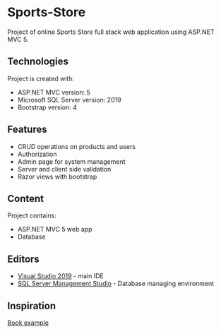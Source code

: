 # Sports-Store
Project of online Sports Store full stack web application using ASP.NET MVC 5.

## Technologies
Project is created with:
* ASP.NET MVC version: 5
* Microsoft SQL Server version: 2019
* Bootstrap version: 4

## Features
* CRUD operations on products and users
* Authorization
* Admin page for system management
* Server and client side validation
* Razor views with bootstrap

## Content
Project contains:
* ASP.NET MVC 5 web app
* Database

## Editors
* [Visual Studio 2019](https://visualstudio.microsoft.com/pl/) - main IDE
* [SQL Server Management Studio](https://docs.microsoft.com/en-us/sql/ssms/download-sql-server-management-studio-ssms?view=sql-server-ver15) - Database managing environment

## Inspiration
[Book example](https://www.amazon.com/Pro-ASP-NET-Experts-Voice-ASP-Net/dp/1430265299)
